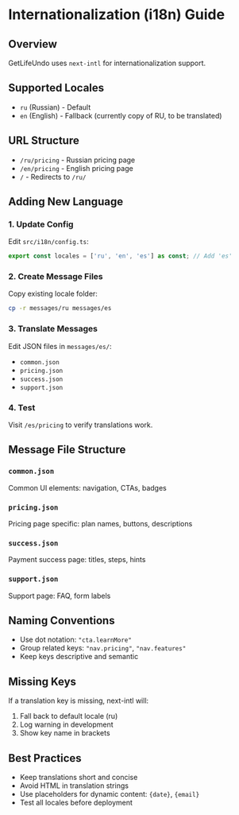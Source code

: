 # Internationalization (i18n) Guide

## Overview

GetLifeUndo uses `next-intl` for internationalization support.

## Supported Locales

- `ru` (Russian) - Default
- `en` (English) - Fallback (currently copy of RU, to be translated)

## URL Structure

- `/ru/pricing` - Russian pricing page
- `/en/pricing` - English pricing page
- `/` - Redirects to `/ru/`

## Adding New Language

### 1. Update Config

Edit `src/i18n/config.ts`:
```ts
export const locales = ['ru', 'en', 'es'] as const; // Add 'es'
```

### 2. Create Message Files

Copy existing locale folder:
```bash
cp -r messages/ru messages/es
```

### 3. Translate Messages

Edit JSON files in `messages/es/`:
- `common.json`
- `pricing.json`
- `success.json`
- `support.json`

### 4. Test

Visit `/es/pricing` to verify translations work.

## Message File Structure

### `common.json`
Common UI elements: navigation, CTAs, badges

### `pricing.json`
Pricing page specific: plan names, buttons, descriptions

### `success.json`
Payment success page: titles, steps, hints

### `support.json`
Support page: FAQ, form labels

## Naming Conventions

- Use dot notation: `"cta.learnMore"`
- Group related keys: `"nav.pricing"`, `"nav.features"`
- Keep keys descriptive and semantic

## Missing Keys

If a translation key is missing, next-intl will:
1. Fall back to default locale (ru)
2. Log warning in development
3. Show key name in brackets

## Best Practices

- Keep translations short and concise
- Avoid HTML in translation strings
- Use placeholders for dynamic content: `{date}`, `{email}`
- Test all locales before deployment

